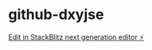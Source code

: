 # github-dxyjse

[Edit in StackBlitz next generation editor ⚡️](https://stackblitz.com/~/github.com/casperarmani/github-dxyjse)